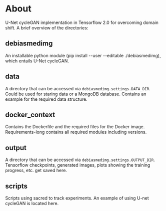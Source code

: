# About
U-Net cycleGAN implementation in Tensorflow 2.0 for overcoming domain shift. 
A brief overview of the directories:

## debiasmedimg
An installable python module (pip install --user --editable ./debiasmedimg), which entails U-Net cycleGAN.

## data
A directory that can be accessed via `debiasmedimg.settings.DATA_DIR`. Could be used for staring data or a MongoDB database. 
Contains an example for the required data structure.

## docker_context
Contains the Dockerfile and the required files for the Docker image. 
Requirements-long contains all required modules including versions. 

## output
A directory that can be accessed via `debiasmedimg.settings.OUTPUT_DIR`. 
Tensorflow checkpoints, generated images, plots showing the training progress, etc. get saved here.

## scripts
Scripts using sacred to track experiments. An example of using U-net cycleGAN is located here.
